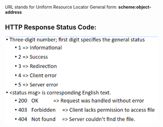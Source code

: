 URL stands for Uniform Resource Locator
General form:
**scheme:object-address**

## HTTP Response Status Code:
![alt text](image.png)

